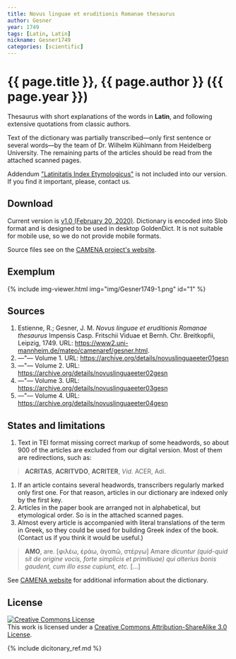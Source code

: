 ```yaml
---
title: Novus linguae et eruditionis Romanae thesaurus
author: Gesner
year: 1749
tags: [Latin, Latin]
nickname: Gesner1749
categories: [scientific]
---
```

# {{ page.title }}, {{ page.author }} ({{ page.year }})

Thesaurus with short explanations of the words in **Latin**, and following extensive quotations from classic authors.

Text of the dictionary was partially transcribed—only first sentence or several words—by the team of Dr. Wilhelm Kühlmann from Heidelberg University. The remaining parts of the articles should be read from the attached scanned pages.

Addendum ["Latinitatis Index Etymologicus"][3] is not included into our version. If you find it important, please, contact us.


## Download

Current version is [v1.0 (February 20, 2020)][2]. Dictionary is encoded into Slob format and is designed to be used in desktop GoldenDict. It is not suitable for mobile use, so we do not provide mobile formats.

Source files see on the [CAMENA project's website][1].


## Exemplum

{% include img-viewer.html img="img/Gesner1749-1.png" id="1" %}


## Sources

1. Estienne, R.; Gesner, J. M. _Novus linguae et eruditionis Romanae thesaurus_ Impensis Casp. Fritschii Viduae et Bernh. Chr. Breitkopfii, Leipzig, 1749. URL: <https://www2.uni-mannheim.de/mateo/camenaref/gesner.html>.
1. —"— Volume 1. URL: <https://archive.org/details/novuslinguaeeter01gesn>
1. —"— Volume 2. URL: <https://archive.org/details/novuslinguaeeter02gesn>
1. —"— Volume 3. URL: <https://archive.org/details/novuslinguaeeter03gesn>
1. —"— Volume 4. URL: <https://archive.org/details/novuslinguaeeter04gesn>


## States and limitations

1. Text in TEI format missing correct markup of some headwords, so about 900 of the articles are excluded from our digital version. Most of them are redirections, such as:
> **ACRITAS**, **ACRITVDO**, **ACRITER**, _Vid._ ACER, Adi.
1. If an article contains several headwords, transcribers regularly marked only first one. For that reason, articles in our dictionary are indexed only by the first key.
1. Articles in the paper book are arranged not in alphabetical, but etymological order. So is in the attached scanned pages.
1. Almost every article is accompanied with literal translations of the term in Greek, so they could be used for building Greek index of the book. (Contact us if you think it would be useful.)
> **AMO**, are. [φιλέω, ἐράω, ἀγαπῶ, στέργω] Amare _dicuntur (quid-quid sit de origine vocis, forte simplicis et primitiuae) qui alterius bonis gaudent, cum illo esse cupiunt, etc._ […]

See [CAMENA website][5] for additional information about the dictionary.


## License

<a rel="license" href="https://creativecommons.org/licenses/by-sa/3.0/">
<img alt="Creative Commons License"
     style="border-width:0"
     src="https://i.creativecommons.org/l/by-sa/3.0/88x31.png" />
</a><br>This work is licensed under a <a rel="license" href="https://creativecommons.org/licenses/by-sa/3.0/">Creative Commons Attribution-ShareAlike 3.0 License</a>.



[1]: https://www2.uni-mannheim.de/mateo/camenahtdocs/camena.html
[2]: https://github.com/nikita-moor/latin-dictionary/releases/tag/2020-02-20
[3]: http://www.archive.org/stream/novuslinguaeeter04gesn#page/n576/mode/1up
[4]: https://www2.uni-mannheim.de/mateo/camenahtdocs/camena.html#04
[5]: https://www2.uni-mannheim.de/mateo/camenaref/gesner.html

{% include dicitonary_ref.md %}

